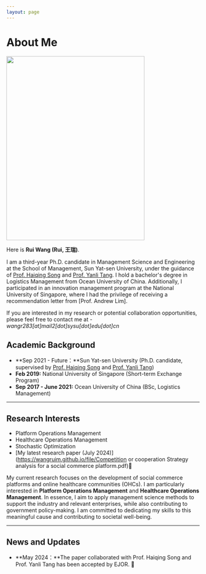 ```yaml
---
layout: page
---
```


# About Me

<img src="https://wangruim.github.io/wangrui.jpg" class="floatpic" width="360" height="480">

Here is **Rui Wang (Rui, 王瑞)**.

I am a third-year Ph.D. candidate in Management Science and Engineering at the School of Management, Sun Yat-sen University, under the guidance of [Prof. Haiqing Song](https://bus.sysu.edu.cn/teacher/songhaiqing) and [Prof. Yanli Tang](https://bus.sysu.edu.cn/teacher/TangYanli). I hold a bachelor's degree in Logistics Management from Ocean University of China. Additionally, I participated in an innovation management program at the National University of Singapore, where I had the privilege of receiving a recommendation letter from [Prof. Andrew Lim].

If you are interested in my research or potential collaboration opportunities, please feel free to contact me at - *wangr283[at]mail2[dot]sysu[dot]edu[dot]cn*


## Academic Background

- **Sep 2021 - Future：**Sun Yat-sen University (Ph.D. candidate, supervised by [Prof. Haiqing Song](https://bus.sysu.edu.cn/teacher/songhaiqing) and [Prof. Yanli Tang](https://bus.sysu.edu.cn/teacher/TangYanli))
- **Feb 2019:** National University of Singapore (Short-term Exchange Program)
- **Sep 2017 - June 2021:** Ocean University of China (BSc, Logistics Management)

---

## Research Interests

- Platform Operations Management
- Healthcare Operations Management
- Stochastic Optimization
- [My latest research paper (July 2024)](https://wangruim.github.io/file/Competition or cooperation Strategy analysis for a social commerce platform.pdf)🔗

My current research focuses on the development of social commerce platforms and online healthcare communities (OHCs). I am particularly interested in **Platform Operations Management** and **Healthcare Operations Management**. In essence, I aim to apply management science methods to support the industry and relevant enterprises, while also contributing to government policy-making. I am committed to dedicating my skills to this meaningful cause and contributing to societal well-being.

---

## News and Updates

- **May 2024：**The paper collaborated with Prof. Haiqing Song and Prof. Yanli Tang has been accepted by EJOR. 🎉



